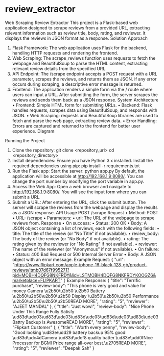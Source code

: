 # review_extractor
Web Scraping Review Extractor
This project is a Flask-based web application designed to scrape reviews from a provided URL, extracting relevant information such as review title, body, rating, and reviewer. It displays the reviews in JSON format as a response.
Solution Approach
1.	Flask Framework: The web application uses Flask for the backend, handling HTTP requests and rendering the frontend.
2.	Web Scraping: The scrape_reviews function uses requests to fetch the webpage and BeautifulSoup to parse the HTML content, extracting relevant review details from the specified URL.
3.	API Endpoint: The /scrape endpoint accepts a POST request with a URL parameter, scrapes the reviews, and returns them as JSON. If any error occurs during scraping, a descriptive error message is returned.
4.	Frontend: The application renders a simple form via the / route where users can input a URL. After submitting the form, the server scrapes the reviews and sends them back as a JSON response.
System Architecture
•	Frontend: Simple HTML form for submitting URLs.
•	Backend: Flask handles requests, scrapes data using BeautifulSoup, and responds with JSON.
•	Web Scraping: requests and BeautifulSoup libraries are used to fetch and parse the web page, extracting review data.
•	Error Handling: Errors are captured and returned to the frontend for better user experience.
Diagram

 
Running the Project
1.	Clone the repository:
git clone <repository_url> 
cd <repository_directory> 
2.	Install dependencies: Ensure you have Python 3.x installed. Install the required dependencies using pip:
pip install -r requirements.txt 
3.	Run the Flask app:
Start the server:
python app.py 
By default, the application will be accessible at http://192.168.1.9:8080/. You can change the port number by modifying the port variable in app.py.
4.	Access the Web App:
Open a web browser and navigate to http://192.168.1.9:8080/. You will see the input form where you can submit a URL.
5.	Submit a URL:
After entering the URL, click the submit button. The server will scrape the reviews from the webpage and display the results as a JSON response.
API Usage
POST /scrape
Request
•	Method: POST
•	URL: /scrape
•	Parameters:
•	url: The URL of the webpage to scrape reviews from.
Response
•	On success:
•	Status: 200 OK
•	Body: A JSON object containing a list of reviews, each with the following fields:
•	title: The title of the review (or "No Title" if not available).
•	review_body: The body of the review (or "No Body" if not available).
•	rating: The rating given by the reviewer (or "No Rating" if not available).
•	reviewer: The name of the reviewer (or "Anonymous" if not available).
•	On failure:
•	Status: 400 Bad Request or 500 Internal Server Error
•	Body: A JSON object with an error message.
Example Request:
{
  "url": "https://www.flipkart.com/apple-iphone-16-black-128-gb/product-reviews/itmb07d67f995271?pid=MOBH4DQFG8NKFRDY&lid=LSTMOBH4DQFG8NKFRDYKOOGZ6&marketplace=FLIPKART"
}
Example Response:
{
        "title": "Terrific purchase",
        "review-body": "This phone is very good and value for money Camera \u2b50\u2b50 \u2b50 Battery  \u2b50\u2b50\u2b50\u2b50 Display \u2b50\u2b50\u2b50 Performance \u2b50\u2b50\u2b50\u2b50READ MORE",
        "rating": "5",
        "reviewer": "AJEET MANDAL"
    },
    {
        "title": "Just wow!",
        "review-body": "Nice Phone Under This Range Fully Satisfy \ud83d\ude03\ud83d\ude03\ud83d\ude03\ud83d\ude03\ud83d\ude03 Battry Backup Is AwesomeREAD MORE",
        "rating": "5",
        "reviewer": "Flipkart Customer"
    },
    {
        "title": "Worth every penny",
        "review-body": "Good looking \ud83e\udd29 battery backup 95% good \ud83d\udc4dCamera \ud83d\udcf8 quality batter \ud83e\udd0fNice Processor for BGMI Price range all-over best.\u2705READ MORE",
        "rating": "5",
        "reviewer": "Deepak Sah"
    }


